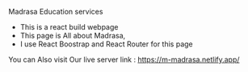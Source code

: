 Madrasa Education services

- This is a react build webpage
- This page is All about Madrasa,
- I use React Boostrap and React Router for this page

You can Also visit Our live server
link : https://m-madrasa.netlify.app/
